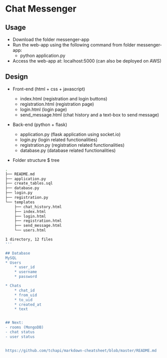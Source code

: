 
# Chat Messenger

## Usage
* Download the folder messenger-app
* Run the web-app using the following command from folder messenger-app: 
    * python application.py
* Access the web-app at: localhost:5000 (can also be deployed on AWS)


## Design

* Front-end (html + css + javascript) 
    * index.html (registration and login buttons)
    * registration.html (registration page)
    * login.html (login page)
    * send_message.html (chat history and a text-box to send message)
   

* Back-end (python + flask)
    * application.py (flask application using socket.io)
    * login.py (login related functionalities)
    * registration.py (registration related functionalities)
    * database.py (database related functionalities)

* Folder structure
$ tree

```bash
.
├── README.md
├── application.py
├── create_tables.sql
├── database.py
├── login.py
├── registration.py
└── templates
    ├── chat_history.html
    ├── index.html
    ├── login.html
    ├── registration.html
    ├── send_message.html
    └── users.html

1 directory, 12 files
'''

## Database 
MySQL 
* Users
    * user_id
    * username
    * password

* Chats
    * chat_id
    * from_uid
    * to_uid
    * created_at
    * text


## Next:
- rooms (MongoDB)
- chat status
- user status
  

https://github.com/tchapi/markdown-cheatsheet/blob/master/README.md  

